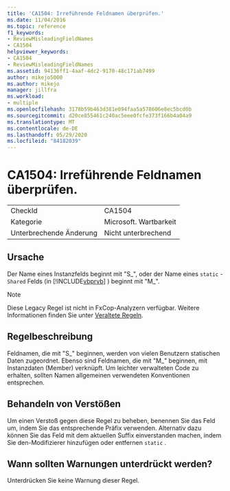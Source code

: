 ```yaml
---
title: 'CA1504: Irreführende Feldnamen überprüfen.'
ms.date: 11/04/2016
ms.topic: reference
f1_keywords:
- ReviewMisleadingFieldNames
- CA1504
helpviewer_keywords:
- CA1504
- ReviewMisleadingFieldNames
ms.assetid: 94136ff1-4aaf-4dc2-9170-48c171ab7499
author: mikejo5000
ms.author: mikejo
manager: jillfra
ms.workload:
- multiple
ms.openlocfilehash: 3178b59b463d381e094faa5a578606e8ec5bcd0b
ms.sourcegitcommit: d20ce855461c240ac5eee0fcfe373f166b4a04a9
ms.translationtype: MT
ms.contentlocale: de-DE
ms.lasthandoff: 05/29/2020
ms.locfileid: "84182039"
---
```

# <a name="ca1504-review-misleading-field-names"></a>CA1504: Irreführende Feldnamen überprüfen.

|||
|-|-|
|CheckId|CA1504|
|Kategorie|Microsoft. Wartbarkeit|
|Unterbrechende Änderung|Nicht unterbrechend|

## <a name="cause"></a>Ursache
Der Name eines Instanzfelds beginnt mit "S_", oder der Name eines `static` - `Shared` Felds (in [!INCLUDE[vbprvb](../code-quality/includes/vbprvb_md.md)] ) beginnt mit "M_".

> [!NOTE]
> Diese Legacy Regel ist nicht in FxCop-Analyzern verfügbar. Weitere Informationen finden Sie unter [Veraltete Regeln](fxcop-rule-port-status.md#deprecated-rules).

## <a name="rule-description"></a>Regelbeschreibung
Feldnamen, die mit "S_" beginnen, werden von vielen Benutzern statischen Daten zugeordnet. Ebenso sind Feldnamen, die mit "M_" beginnen, mit Instanzdaten (Member) verknüpft. Um leichter verwalteten Code zu erhalten, sollten Namen allgemeinen verwendeten Konventionen entsprechen.

## <a name="how-to-fix-violations"></a>Behandeln von Verstößen
Um einen Verstoß gegen diese Regel zu beheben, benennen Sie das Feld um, indem Sie das entsprechende Präfix verwenden. Alternativ dazu können Sie das Feld mit dem aktuellen Suffix einverstanden machen, indem Sie den-Modifizierer hinzufügen oder entfernen `static` .

## <a name="when-to-suppress-warnings"></a>Wann sollten Warnungen unterdrückt werden?
Unterdrücken Sie keine Warnung dieser Regel.
